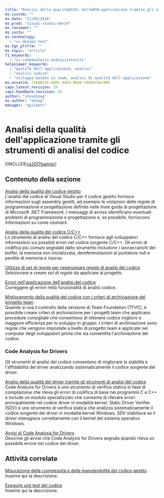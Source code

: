 ```yaml
---
title: "Analisi della qualit&#224; dell&#39;applicazione tramite gli strumenti di analisi del codice | Microsoft Docs"
ms.custom: ""
ms.date: "12/05/2016"
ms.prod: "visual-studio-dev14"
ms.reviewer: ""
ms.suite: ""
ms.technology: 
  - "vs-devops-test"
ms.tgt_pltfrm: ""
ms.topic: "article"
f1_keywords: 
  - "vs.codeanalysis.analysisresults"
helpviewer_keywords: 
  - "qualità dell'applicazione, analisi"
  - "analisi codice"
  - "sviluppo basato su team, analisi di qualità dell'applicazione"
ms.assetid: 21680516-ddb5-446d-90d4-19d94f6ec699
caps.latest.revision: 24
caps.handback.revision: 24
author: "stevehoag"
ms.author: "shoag"
manager: "wpickett"
---
```

# Analisi della qualit&#224; dell&#39;applicazione tramite gli strumenti di analisi del codice
[!INCLUDE[vs2017banner](../code-quality/includes/vs2017banner.md)]

## Contenuto della sezione  
 [Analisi della qualità del codice gestito](../code-quality/analyzing-managed-code-quality-by-using-code-analysis.md)  
 L'analisi del codice di Visual Studio per il codice gestito fornisce informazioni sugli assembly gestiti, ad esempio le violazioni delle regole di programmazione e progettazione definite nelle linee guida di progettazione di Microsoft .NET Framework.  I messaggi di avviso identificano eventuali problemi di programmazione e progettazione e, se possibile, forniscono informazioni su come risolverli.  
  
 [Analisi della qualità del codice C\/C\+\+](../code-quality/analyzing-c-cpp-code-quality-by-using-code-analysis.md)  
 Lo strumento di analisi del codice C\/C\+\+ fornisce agli sviluppatori informazioni sui possibili errori nel codice sorgente C\/C\+\+.  Gli errori di codifica più comuni segnalati dallo strumento includono i sovraccarichi del buffer, la memoria non inizializzata, dereferenziazioni al puntatore null e perdite di memoria e risorse.  
  
 [Utilizzo di set di regole per raggruppare regole di analisi del codice](../code-quality/using-rule-sets-to-group-code-analysis-rules.md)  
 Selezionare e creare *set di regole* da applicare al progetto.  
  
 [Errori nell'applicazione dell'analisi del codice](../code-quality/code-analysis-application-errors.md)  
 Correggere gli errori nella funzionalità di analisi codice.  
  
 [Miglioramento della qualità del codice con i criteri di archiviazione del progetto team](../code-quality/enhancing-code-quality-with-team-project-check-in-policies.md)  
 Quando si usa il controllo della versione di Team Foundation \(TFVC\), è possibile creare criteri di archiviazione per i progetti team che applicano procedure consigliate che consentono di ottenere codice migliore e maggiore efficienza per lo sviluppo in gruppo.  I criteri di archiviazione sono regole che vengono impostate a livello di progetto team e applicate nei computer degli sviluppatori prima che sia consentita l'archiviazione del codice.  
  
### Code Analysis for Drivers  
 Gli strumenti di analisi del codice consentono di migliorare la stabilità e l'affidabilità del driver analizzando sistematicamente il codice sorgente del driver.  
  
 [Analisi della qualità del driver tramite gli strumenti di analisi del codice](http://go.microsoft.com/fwlink/?LinkId=227618)  
 Code Analysis for Drivers è uno strumento di verifica statica in fase di compilazione che rileva gli errori di codifica di base nei programmi C e C\+\+ e include un modulo specializzato che consente di rilevare errori principalmente nel codice driver in modalità kernel.  Static Driver Verifier \(SDV\) è uno strumento di verifica statica che analizza sistematicamente il codice sorgente dei driver in modalità kernel Windows.  SDV stabilisce se il driver interagisce correttamente con il kernel del sistema operativo Windows.  
  
 [Avvisi di Code Analysis for Drivers](http://go.microsoft.com/fwlink/?LinkId=225920)  
 Descrive gli avvisi che Code Analysis for Drivers segnala quando rileva un possibile errore nel codice del driver.  
  
## Attività correlate  
 [Misurazione della complessità e della manutenibilità del codice gestito](../code-quality/measuring-complexity-and-maintainability-of-managed-code.md)  
 Inserire qui la descrizione.  
  
 [Eseguire unit test del codice](../test/unit-test-your-code.md)  
 Inserire qui la descrizione.